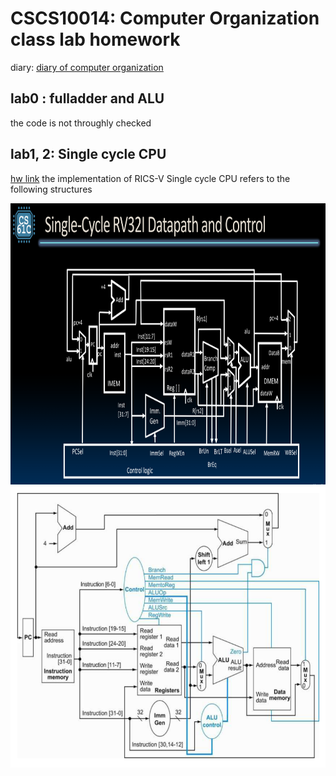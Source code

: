 # CSCS10014: Computer Organization class lab homework

diary: [diary of computer organization](https://hackmd.io/cuwvQXPuQt6DtWr_r6M5yw)
&emsp;
## lab0 : fulladder and ALU
the code is not throughly checked
&emsp;
## lab1, 2: Single cycle CPU 
[hw link](https://nycu-caslab.github.io/CO2024/labs/Lab%202.html)
the implementation of RICS-V Single cycle CPU refers to the following structures 

<img src="images/image-1.png" width="600" height="450">
<img src="images/image-2.png" width="600" height="450">
